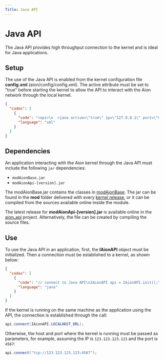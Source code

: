 ```yaml
---
Title: Java API
---
```


# Java API

The Java API provides high throughput connection to the kernel and is ideal for Java applications.

## Setup

The use of the Java API is enabled from the kernel configuration file **config.xml** (aion/config/config.xml). The active attribute must be set to "true" before starting the kernel to allow the API to interact with the Aion network through the local kernel.

```json
{
  "codes": [
    {
      "code": "<api>\n  <java active=\"true\" ip=\"127.0.0.1\" port=\"8547\"></java>\n  <!-- other API settings -->\n</api>",
      "language": "xml"
    }
  ]
}
```

## Dependencies

An application interacting with the Aion kernel through the Java API must include the following `jar` dependencies:

- `modAionBase.jar`
- `modAionApi-[version].jar`

The modAionBase.jar contains the classes in [modAionBase](https://github.com/aionnetwork/aion/tree/master/modAionBase). The jar can be found in the **mod** folder delivered with every [kernel release](https://github.com/aionnetwork/aion/releases), or it can be compiled from the sources available online inside the module.

The latest release for **modAionApi-[version].jar** is available online in the [aion_api](https://github.com/aionnetwork/aion_api/releases) project. Alternatively, the file can be created by compiling the source files.

## Use

To use the Java API in an application, first, the **IAionAPI** object must be initialized. Then a connection must be established to a kernel, as shown below:

```json
{
  "codes": [
    {
      "code": "// connect to Java API\nIAionAPI api = IAionAPI.init();\nApiMsg apiMsg = api.connect(IAionAPI.LOCALHOST_URL);\n\n// failed connection\nif (apiMsg.isError()) {\n    System.out.format(\"Could not connect due to <%s>%n\", apiMsg.getErrString());\n    System.exit(-1);\n}\n\n// code to use API\n// ...\n\n// disconnect from api  \napi.destroyApi();",
      "language": "java"
    }
  ]
}
```

If the kernel is running on the same machine as the application using the API, the connection is established through the call:

```java
api.connect(IAionAPI.LOCALHOST_URL);
```

Otherwise, the host and port where the kernel is running must be passed as parameters, for example, assuming the IP is `123.123.123.123` and the port is `4567`:

```java
api.connect("tcp://123.123.123.123:4567");
```